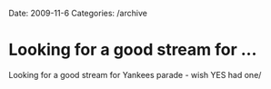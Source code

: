Date: 2009-11-6
Categories: /archive

# Looking for a good stream for ...

Looking for a good stream for Yankees parade - wish YES had one/
